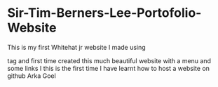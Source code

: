 # Sir-Tim-Berners-Lee-Portofolio-Website
This is my first Whitehat jr website I made using <section> tag and first time created this much beautiful website with a menu and some links I this is the first time
I have learnt how to host a website on github
  Arka Goel
